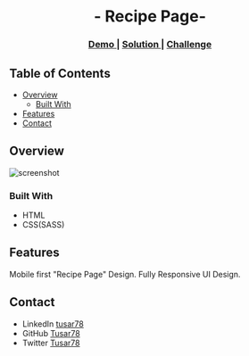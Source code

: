 <h1 align="center">- Recipe Page-</h1>

<div align="center">
  <h3>
    <a href="https://tus-recipe-page.netlify.app/">
      Demo
    </a>
    <span> | </span>
    <a href="https://github.com/Tusar78/recipe-page">
      Solution
    </a>
    <span> | </span>
    <a href="https://devchallenges.io/challenges/OEKdUZ6xs0h99C38XVht">
      Challenge
    </a>
  </h3>
</div>

<!-- TABLE OF CONTENTS -->

## Table of Contents

- [Overview](#overview)
  - [Built With](#built-with)
- [Features](#features)
- [Contact](#contact)

<!-- OVERVIEW -->

## Overview

![screenshot](https://lh3.googleusercontent.com/pw/AM-JKLXC7XhmSEI0kdb9n0ZwS9pzRRXnE2v2MR2mb_9iK7hNPeWvqslH9YspruDnA2yz7ZqLcSq7IsnBbAH0-t9zw5s0YMEthGKxCa-HOvVFFNtSKFS5mccjVUmuf-A2hz0WghJj8E4R9jeYoxDxbE1xEg=w406-h635-no?authuser=0)

### Built With

<!-- This section should list any major frameworks that you built your project using. Here are a few examples.-->

- HTML
- CSS(SASS)

## Features

Mobile first "Recipe Page" Design. Fully Responsive UI  Design.

## Contact

- LinkedIn [tusar78](https://www.linkedin.com/in/tusar78/)
- GitHub [Tusar78](https://github.com/Tusar78/)
- Twitter [Tusar78](https://twitter.com/Tusar78)
